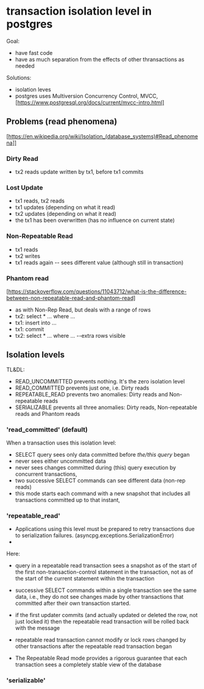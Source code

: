 # transaction isolation level in postgres

Goal:

- have fast code
- have as much separation from the effects of other thransactions as needed

Solutions:

- isolation leves
- postgres uses Multiversion Concurrency Control, MVCC, [https://www.postgresql.org/docs/current/mvcc-intro.html]

## Problems (read phenomena)

[https://en.wikipedia.org/wiki/Isolation_(database_systems)#Read_phenomena]]

### Dirty Read

- tx2 reads update written by tx1, before tx1 commits

### Lost Update

- tx1 reads, tx2 reads
- tx1 updates (depending on what it read)
- tx2 updates (depending on what it read)
- the tx1 has been overwritten (has no influence on current state)

### Non-Repeatable Read

- tx1 reads
- tx2 writes
- tx1 reads again -- sees different value (although still in transaction)

### Phantom read

[https://stackoverflow.com/questions/11043712/what-is-the-difference-between-non-repeatable-read-and-phantom-read]

- as with Non-Rep Read, but deals with a range of rows
- tx2: select * ... where ...
- tx1: insert into ...
- tx1: commit
- tx2: select * ... where ... --extra rows visible

## Isolation levels

TL&DL:

- READ_UNCOMMITTED prevents nothing. It's the zero isolation level
- READ_COMMITTED prevents just one, i.e. Dirty reads
- REPEATABLE_READ prevents two anomalies: Dirty reads and Non-repeatable reads
- SERIALIZABLE prevents all three anomalies: Dirty reads, Non-repeatable reads and Phantom reads

### 'read_committed'  (default)

When a transaction uses this isolation level:

- SELECT query sees only data committed before _the/this query_ began
- never sees either uncommitted data
- never sees changes committed during (this) query execution by concurrent transactions,
- two successive SELECT commands can see different data (non-rep reads)
- this mode starts each command with a new snapshot that includes all transactions committed up to that instant,

### 'repeatable_read'

- Applications using this level must be prepared to retry transactions due to serialization failures.
  (asyncpg.exceptions.SerializationError)
- 

Here:

- query in a repeatable read transaction sees a snapshot as of the start of
  the first non-transaction-control statement in the transaction,
  not as of the start of the current statement within the transaction
- successive SELECT commands within a single transaction see the same data, i.e., they do not see
  changes made by other transactions that committed after their own transaction started.
- if the first updater commits (and actually updated or deleted the row, not just locked it) then
  the repeatable read transaction will be rolled back with the message
- repeatable read transaction cannot modify or lock rows changed by other transactions
  after the repeatable read transaction began

- The Repeatable Read mode provides a rigorous guarantee that
  each transaction sees a completely stable view of the database

### 'serializable'
